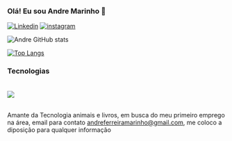 
### Olá! Eu sou Andre Marinho 👋

[![Linkedin](https://img.shields.io/badge/LinkedIn-0077B5?style=for-the-badge&logo=linkedin&logoColor=white)](https://www.linkedin.com/in/andré-marinho-4a30a7219/)
[![instagram](https://img.shields.io/badge/Instagram-E4405F?style=for-the-badge&logo=instagram&logoColor=white)](https://www.instagram.com/envysz_/)

![Andre GitHub stats](https://github-readme-stats.vercel.app/api?username=iEnVyS&show_icons=true&theme=highcontrast)

[![Top Langs](https://github-readme-stats.vercel.app/api/top-langs/?username=iEnVyS&layout=compact)](https://github.com/anuraghazra/github-readme-stats)

### Tecnologias 

<div style="display: inline_block"><br/>
  <img align="center" alt"html5" src="https://img.shields.io/badge/JavaScript-F7DF1E?style=for-the-badge&logo=javascript&logoColor=black" />
  <img align="center" alt"https://img.shields.io/badge/HTML-239120?style=for-the-badge&logo=html5&logoColor=white" />
  <br><br>
  <div/>
  
  Amante da Tecnologia animais e livros, em busca do meu primeiro emprego na área, email para contato andreferreiramarinho@gmail.com, me coloco a diposição para qualquer informação

